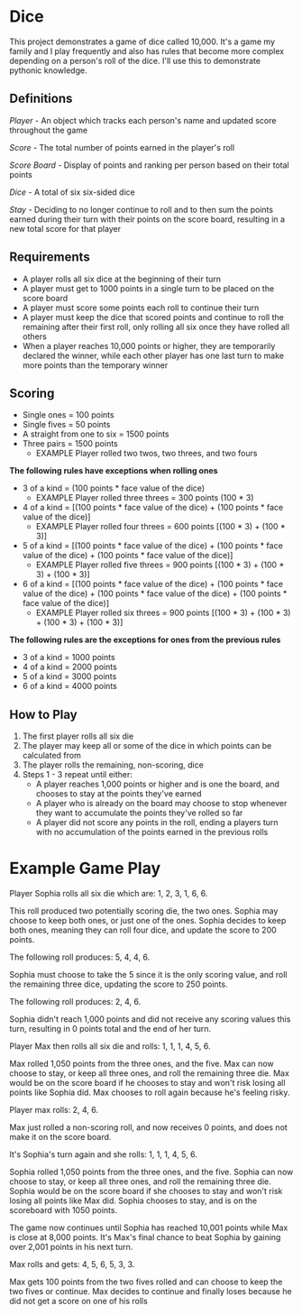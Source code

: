 # Dice

This project demonstrates a game of dice called 10,000. 
It's a game my family and I play frequently and also has rules that become
more complex depending on a person's roll of the dice. I'll use this to
demonstrate pythonic knowledge.

## Definitions
*Player* - An object which tracks each person's name and updated score
throughout the game

*Score* - The total number of points earned in the player's roll

*Score Board* - Display of points and ranking per person based on their total points

*Dice* - A total of six six-sided dice

*Stay* - Deciding to no longer continue to roll and to then sum the points 
earned during their turn with their points on the score board, resulting
in a new total score for that player

## Requirements
* A player rolls all six dice at the beginning of their turn
* A player must get to 1000 points in a single turn to be placed on the score 
board
* A player must score some points each roll to continue their turn
* A player must keep the dice that scored points and continue to roll the
remaining after their first roll, only rolling all six once they have rolled all others
* When a player reaches 10,000 points or higher, they are temporarily
declared the winner, while each other player has one last turn to make more points than
the temporary winner

## Scoring

* Single ones = 100 points
* Single fives = 50 points
* A straight from one to six = 1500 points
* Three pairs = 1500 points
    * EXAMPLE Player rolled two twos, two threes, and two fours

**The following rules have exceptions when rolling ones**
* 3 of a kind = (100 points * face value of the dice)
    * EXAMPLE Player rolled three threes = 300 points (100 * 3)
* 4 of a kind =
[(100 points * face value of the dice) +
(100 points * face value of the dice)]
    * EXAMPLE Player rolled four threes = 600 points
    [(100 * 3) + (100 * 3)]
* 5 of a kind = [(100 points * face value of the dice) +
(100 points * face value of the dice) +
(100 points * face value of the dice)]
    * EXAMPLE Player rolled five threes = 900 points
    [(100 * 3) + (100 * 3) + (100 * 3)]
* 6 of a kind = [(100 points * face value of the dice) +
(100 points * face value of the dice) +
(100 points * face value of the dice) +
(100 points * face value of the dice)]
    * EXAMPLE Player rolled six threes = 900 points
    [(100 * 3) + (100 * 3) + (100 * 3) + (100 * 3)]

**The following rules are the exceptions for ones from the
previous rules**
* 3 of a kind = 1000 points
* 4 of a kind = 2000 points
* 5 of a kind = 3000 points
* 6 of a kind = 4000 points

## How to Play
1. The first player rolls all six die
2. The player may keep all or some of the dice in which points can be calculated from
3. The player rolls the remaining, non-scoring, dice
4. Steps 1 - 3 repeat until either:
    * A player reaches 1,000 points or higher and is one the board, and chooses to stay at the points they've earned
    * A player who is already on the board may choose to stop whenever they want to accumulate the points they've rolled so far
    * A player did not score any points in the roll, ending a players turn with no accumulation of the points earned in the previous rolls

# Example Game Play
Player Sophia rolls all six die which are: 1, 2, 3, 1, 6, 6.

This roll produced two potentially scoring die, the two ones.
Sophia may choose to keep both ones, or just one of the ones.
Sophia decides to keep both ones, meaning they can roll four dice, and update the score to 200 points.

The following roll produces: 5, 4, 4, 6.

Sophia must choose to take the 5 since it is the only scoring value, and roll the remaining three dice,
updating the score to 250 points.

The following roll produces: 2, 4, 6.

Sophia didn't reach 1,000 points and did not receive any scoring values this turn, resulting in 0
points total and the end of her turn.

Player Max then rolls all six die and rolls: 1, 1, 1, 4, 5, 6.

Max rolled 1,050 points from the three ones, and the five.
Max can now choose to stay, or keep all three ones, and roll the remaining three die.
Max would be on the score board if he chooses to stay
and won't risk losing all points like Sophia did.
Max chooses to roll again because he's feeling risky.

Player max rolls: 2, 4, 6.

Max just rolled a non-scoring roll, and now receives 0 points,
and does not make it on the score board.

It's Sophia's turn again and she rolls: 1, 1, 1, 4, 5, 6.

Sophia rolled 1,050 points from the three ones, and the five.
Sophia can now choose to stay, or keep all three ones, and roll the remaining three die.
Sophia would be on the score board if she chooses to stay
and won't risk losing all points like Max did.
Sophia chooses to stay, and is on the scoreboard with 1050 points.

The game now continues until Sophia has reached 10,001 points while Max is close at 8,000 points.
It's Max's final chance to beat Sophia by gaining over 2,001 points in his next turn.

Max rolls and gets: 4, 5, 6, 5, 3, 3.

Max gets 100 points from the two fives rolled and can choose to keep the two fives or continue.
Max decides to continue and finally loses because he did not get a score on one of his rolls